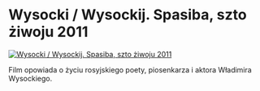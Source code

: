 Wysocki / Wysockij. Spasiba, szto żiwoju 2011 
=============
[![Wysocki / Wysockij. Spasiba, szto żiwoju 2011 ](http://vidos.pl/images/player.gif)](http://vidos.pl/wysocki-wysockij-spasiba-szto-ziwoju-2011)

 Film opowiada o życiu rosyjskiego poety, piosenkarza i aktora Władimira Wysockiego.
